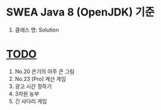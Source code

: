 # SWEA Java 8 (OpenJDK) 기준

1. 클래스 명: Solution

# [TODO](https://swexpertacademy.com/main/talk/codeBattle/battleDetail.do?categoryId=AYYZruxqM7YDFARc&battleMainPageIndex=2)

1. No.20 은기의 아주 큰 그림
2. No.23 [Pro] 계산 게임
3. 광고 시간 정하기
4. 3차원 농부
5. 긴 사다리 게임
